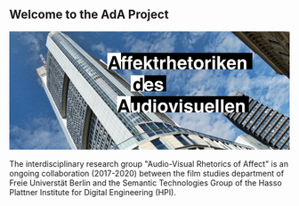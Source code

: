 ## Welcome to the AdA Project

![Title Picture](/images/ada.png)

The interdisciplinary research group "Audio-Visual Rhetorics of Affect" is an ongoing collaboration (2017-2020) between the film studies department of Freie Universtät Berlin and the Semantic Technologies Group of the Hasso Plattner Institute for Digital Engineering (HPI). 

